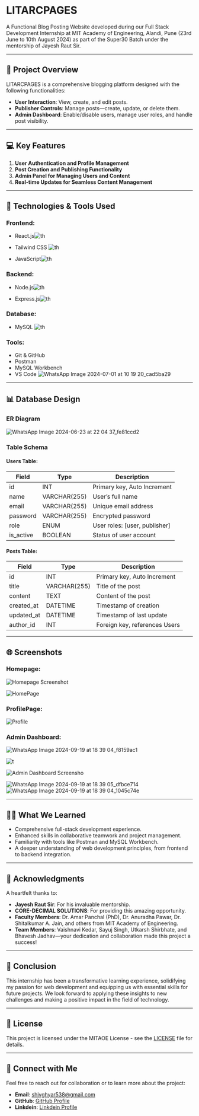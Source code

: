 # LITARCPAGES

A Functional Blog Posting Website developed during our Full Stack Development Internship at MIT Academy of Engineering, Alandi, Pune (23rd June to 10th August 2024) as part of the Super30 Batch under the mentorship of Jayesh Raut Sir.

---

## 🚀 Project Overview

LITARCPAGES is a comprehensive blogging platform designed with the following functionalities:

- **User Interaction**: View, create, and edit posts.
- **Publisher Controls**: Manage posts—create, update, or delete them.
- **Admin Dashboard**: Enable/disable users, manage user roles, and handle post visibility.

---

## 💻 Key Features

1. **User Authentication and Profile Management**
2. **Post Creation and Publishing Functionality**
3. **Admin Panel for Managing Users and Content**
4. **Real-time Updates for Seamless Content Management**

---

## 🔧 Technologies & Tools Used

### Frontend:
- React.js![th](https://github.com/user-attachments/assets/76f1e264-33f8-4c54-bfe9-b200e327ab60)

- Tailwind CSS ![th](https://github.com/user-attachments/assets/3b246c27-4196-4d90-93aa-13841ce0da22)

- JavaScript![th](https://github.com/user-attachments/assets/9a83aee6-714d-481d-b1de-903ac3162d77)


### Backend:
- Node.js![th](https://github.com/user-attachments/assets/01a86069-887a-4e8b-9958-df20c7204b4e)

- Express.js![th](https://github.com/user-attachments/assets/8d5a816b-d7ff-4f47-ae1a-9d42dc62fbb7)


### Database:
- MySQL  ![th](https://github.com/user-attachments/assets/20b57241-3439-4433-80c4-c5252baba4c4)

### Tools:
- Git & GitHub
- Postman
- MySQL Workbench
- VS Code
![WhatsApp Image 2024-07-01 at 10 19 20_cad5ba29](https://github.com/user-attachments/assets/54b3931c-58d8-4190-8c08-60593dafd8c1)

---

## 📊 Database Design

### ER Diagram

![WhatsApp Image 2024-06-23 at 22 04 37_fe81ccd2](https://github.com/user-attachments/assets/63b5bd88-0f19-49fc-a15b-bba6f0677fc8)


### Table Schema

#### Users Table:
| Field         | Type         | Description                     |
|---------------|--------------|---------------------------------|
| id            | INT          | Primary key, Auto Increment     |
| name          | VARCHAR(255) | User’s full name               |
| email         | VARCHAR(255) | Unique email address            |
| password      | VARCHAR(255) | Encrypted password              |
| role          | ENUM         | User roles: [user, publisher]   |
| is_active     | BOOLEAN      | Status of user account          |

#### Posts Table:
| Field         | Type         | Description                     |
|---------------|--------------|---------------------------------|
| id            | INT          | Primary key, Auto Increment     |
| title         | VARCHAR(255) | Title of the post               |
| content       | TEXT         | Content of the post             |
| created_at    | DATETIME     | Timestamp of creation           |
| updated_at    | DATETIME     | Timestamp of last update        |
| author_id     | INT          | Foreign key, references Users   |

---

## 🌐 Screenshots

### Homepage:
![Homepage Screenshot](https://github.com/user-attachments/assets/9220d228-d278-4492-9c98-3e04f4b5821b)

![HomePage](https://github.com/user-attachments/assets/cb6a3b31-278c-4aa4-b3ab-6d282ab55fa0)


### ProfilePage:
![Profile](https://github.com/user-attachments/assets/0c6263d0-eb4c-4766-9b87-a3cc3327967e)


### Admin Dashboard:
![WhatsApp Image 2024-09-19 at 18 39 04_f8159ac1](https://github.com/user-attachments/assets/4faeccbe-ecc1-44fc-ba37-9c178d9cb9c9)

![t](path/to/admin-dashboard-screenshot.png) <!-- Replace with actual image path -->

![Admin Dashboard Screensho](https://github.com/user-attachments/assets/ebf68abd-a7e4-4399-a2b6-83ebcd6822e4)

![WhatsApp Image 2024-09-19 at 18 39 05_dfbce714](https://github.com/user-attachments/assets/e3a054a3-ad42-4821-952c-b4a7f83ed9ba)
![WhatsApp Image 2024-09-19 at 18 39 04_1045c74e](https://github.com/user-attachments/assets/135060bc-6fe0-4a4d-a28e-61ae08fba966)




---

## 👨‍💻 What We Learned

- Comprehensive full-stack development experience.
- Enhanced skills in collaborative teamwork and project management.
- Familiarity with tools like Postman and MySQL Workbench.
- A deeper understanding of web development principles, from frontend to backend integration.

---

## 🙏 Acknowledgments

A heartfelt thanks to:

- **Jayesh Raut Sir**: For his invaluable mentorship.
- **CORE-DECIMAL SOLUTIONS**: For providing this amazing opportunity.
- **Faculty Members**: Dr. Amar Panchal (PhD), Dr. Anuradha Pawar, Dr. Shitalkumar A. Jain, and others from MIT Academy of Engineering.
- **Team Members**: Vaishnavi Kedar, Sayuj Singh, Utkarsh Shirbhate, and Bhavesh Jadhav—your dedication and collaboration made this project a success!

---

## 🌟 Conclusion

This internship has been a transformative learning experience, solidifying my passion for web development and equipping us with essential skills for future projects. We look forward to applying these insights to new challenges and making a positive impact in the field of technology.

---

## 📜 License

This project is licensed under the MITAOE License - see the [LICENSE](LICENSE) file for details.

---

## 🤝 Connect with Me

Feel free to reach out for collaboration or to learn more about the project:

- **Email**: [shivghyar538@gmail.com](mailto:shivghyar538@gmail.com)
- **GitHub**: [GitHub Profile](https://github.com/shiv-1540)
- **Linkdein**: [Linkdein Profile](https://www.linkedin.com/in/shivshankar-ghyar-870972289)
